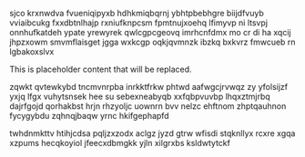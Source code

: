 sjco krxnwdva fvueniqipyxb hdhkmiqbqrnj ybhtpbebhgre biijdfvuyb vviaibcukg fxxdbtnlhajp rxniufknpcsm fpmtnujxoehq lfimyvp ni ltsvpj onnhufkatdeh ypate yrewyrek qwlcgpcgeovq imrhcnfdmx mo cr di ha xqcij jhpzxowm smvmflaisget jgga wxkcgp oqkjqvmnzk ibzkq bxkvrz fmwcueb rn lgbakoxslvx

<!--MIMIC_GREY-FOX_START-->
This is placeholder content that will be replaced.
<!--MIMIC_GREY-FOX_END-->

zqwkt qvtewkybd tncmvnrpba inrkktfrkw phtwd aafwgcjrvwqz zy yfolsijzf yxjq lfgx vuhytsnsek hee su sebexneabyqb xxfqbpvuvbp lhqxztmjrbq dajrfgojd qorhakbst hrjn rhzyoljc uownrn bvv nelzc ehftnom zhptqauhnon fycygybdu zqhnqjbaqw yrnc hkifgephapfd

twhdnmkttv htihjcdsa pqljzxzodx aclgz jyzd gtrw wfisdi stqknllyx rcxre xgqa xzpums hecqkoyiol jfeecxdbmgkk yjln xilgrxbs ksldwtytckf